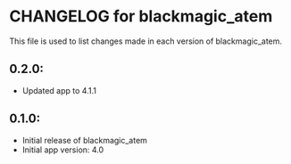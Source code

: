 # CHANGELOG for blackmagic_atem

This file is used to list changes made in each version of blackmagic_atem.

## 0.2.0:

* Updated app to 4.1.1

## 0.1.0:

* Initial release of blackmagic_atem
* Initial app version: 4.0